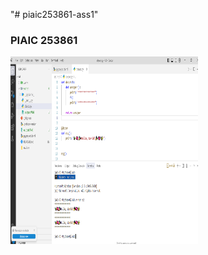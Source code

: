 "# piaic253861-ass1" 
<H3> PIAIC 253861</H3>
<IMG SRC= "screen.PNG" height = "300" width= "300"></IMG>
